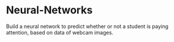 # Neural-Networks
Build a neural network to predict whether or not a student is paying attention, based on data of webcam images.
